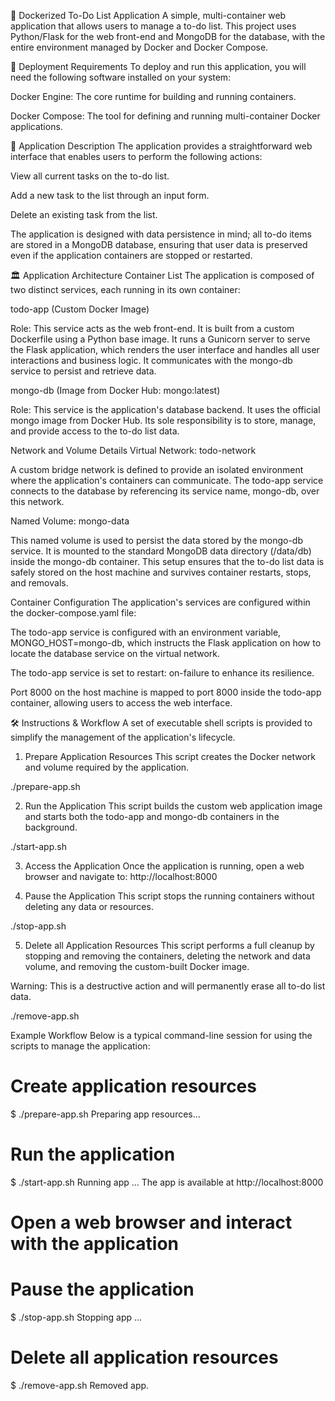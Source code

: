 🐳 Dockerized To-Do List Application
A simple, multi-container web application that allows users to manage a to-do list. This project uses Python/Flask for the web front-end and MongoDB for the database, with the entire environment managed by Docker and Docker Compose.

🚀 Deployment Requirements
To deploy and run this application, you will need the following software installed on your system:

Docker Engine: The core runtime for building and running containers.

Docker Compose: The tool for defining and running multi-container Docker applications.

📝 Application Description
The application provides a straightforward web interface that enables users to perform the following actions:

View all current tasks on the to-do list.

Add a new task to the list through an input form.

Delete an existing task from the list.

The application is designed with data persistence in mind; all to-do items are stored in a MongoDB database, ensuring that user data is preserved even if the application containers are stopped or restarted.

🏛️ Application Architecture
Container List
The application is composed of two distinct services, each running in its own container:

todo-app (Custom Docker Image)

Role: This service acts as the web front-end. It is built from a custom Dockerfile using a Python base image. It runs a Gunicorn server to serve the Flask application, which renders the user interface and handles all user interactions and business logic. It communicates with the mongo-db service to persist and retrieve data.

mongo-db (Image from Docker Hub: mongo:latest)

Role: This service is the application's database backend. It uses the official mongo image from Docker Hub. Its sole responsibility is to store, manage, and provide access to the to-do list data.

Network and Volume Details
Virtual Network: todo-network

A custom bridge network is defined to provide an isolated environment where the application's containers can communicate. The todo-app service connects to the database by referencing its service name, mongo-db, over this network.

Named Volume: mongo-data

This named volume is used to persist the data stored by the mongo-db service. It is mounted to the standard MongoDB data directory (/data/db) inside the mongo-db container. This setup ensures that the to-do list data is safely stored on the host machine and survives container restarts, stops, and removals.

Container Configuration
The application's services are configured within the docker-compose.yaml file:

The todo-app service is configured with an environment variable, MONGO_HOST=mongo-db, which instructs the Flask application on how to locate the database service on the virtual network.

The todo-app service is set to restart: on-failure to enhance its resilience.

Port 8000 on the host machine is mapped to port 8000 inside the todo-app container, allowing users to access the web interface.

🛠️ Instructions & Workflow
A set of executable shell scripts is provided to simplify the management of the application's lifecycle.

1. Prepare Application Resources
This script creates the Docker network and volume required by the application.

./prepare-app.sh

2. Run the Application
This script builds the custom web application image and starts both the todo-app and mongo-db containers in the background.

./start-app.sh

3. Access the Application
Once the application is running, open a web browser and navigate to:
http://localhost:8000

4. Pause the Application
This script stops the running containers without deleting any data or resources.

./stop-app.sh

5. Delete all Application Resources
This script performs a full cleanup by stopping and removing the containers, deleting the network and data volume, and removing the custom-built Docker image.

Warning: This is a destructive action and will permanently erase all to-do list data.

./remove-app.sh

Example Workflow
Below is a typical command-line session for using the scripts to manage the application:

# Create application resources
$ ./prepare-app.sh
Preparing app resources...

# Run the application
$ ./start-app.sh
Running app ...
The app is available at http://localhost:8000

# Open a web browser and interact with the application

# Pause the application
$ ./stop-app.sh
Stopping app ...

# Delete all application resources
$ ./remove-app.sh
Removed app.
